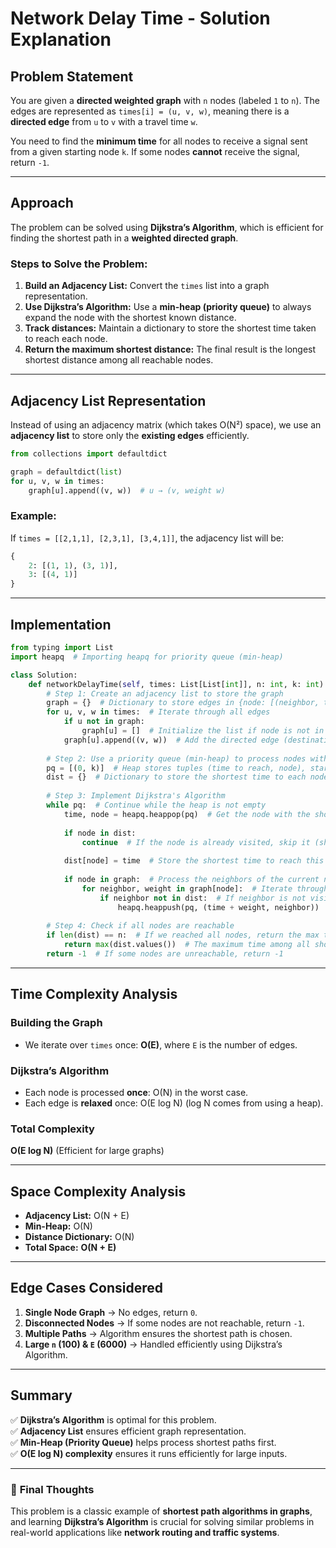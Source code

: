 # Network Delay Time - Solution Explanation

## Problem Statement
You are given a **directed weighted graph** with `n` nodes (labeled `1` to `n`). The edges are represented as `times[i] = (u, v, w)`, meaning there is a **directed edge** from `u` to `v` with a travel time `w`.

You need to find the **minimum time** for all nodes to receive a signal sent from a given starting node `k`. If some nodes **cannot** receive the signal, return `-1`.

---

## Approach
The problem can be solved using **Dijkstra’s Algorithm**, which is efficient for finding the shortest path in a **weighted directed graph**.

### Steps to Solve the Problem:
1. **Build an Adjacency List:** Convert the `times` list into a graph representation.
2. **Use Dijkstra’s Algorithm:** Use a **min-heap (priority queue)** to always expand the node with the shortest known distance.
3. **Track distances:** Maintain a dictionary to store the shortest time taken to reach each node.
4. **Return the maximum shortest distance:** The final result is the longest shortest distance among all reachable nodes.

---

## Adjacency List Representation
Instead of using an adjacency matrix (which takes O(N²) space), we use an **adjacency list** to store only the **existing edges** efficiently.

```python
from collections import defaultdict

graph = defaultdict(list)
for u, v, w in times:
    graph[u].append((v, w))  # u → (v, weight w)
```

### Example:
If `times = [[2,1,1], [2,3,1], [3,4,1]]`, the adjacency list will be:
```python
{
    2: [(1, 1), (3, 1)],
    3: [(4, 1)]
}
```

---

## Implementation
```python
from typing import List
import heapq  # Importing heapq for priority queue (min-heap)

class Solution:
    def networkDelayTime(self, times: List[List[int]], n: int, k: int) -> int:
        # Step 1: Create an adjacency list to store the graph
        graph = {}  # Dictionary to store edges in {node: [(neighbor, time), ...]} format
        for u, v, w in times:  # Iterate through all edges
            if u not in graph:
                graph[u] = []  # Initialize the list if node is not in the dictionary
            graph[u].append((v, w))  # Add the directed edge (destination, weight)
        
        # Step 2: Use a priority queue (min-heap) to process nodes with the shortest time first
        pq = [(0, k)]  # Heap stores tuples (time to reach, node), starting with (0, k)
        dist = {}  # Dictionary to store the shortest time to each node
        
        # Step 3: Implement Dijkstra's Algorithm
        while pq:  # Continue while the heap is not empty
            time, node = heapq.heappop(pq)  # Get the node with the shortest time
            
            if node in dist:
                continue  # If the node is already visited, skip it (shortest time already found)
            
            dist[node] = time  # Store the shortest time to reach this node
            
            if node in graph:  # Process the neighbors of the current node
                for neighbor, weight in graph[node]:  # Iterate through connected nodes
                    if neighbor not in dist:  # If neighbor is not visited
                        heapq.heappush(pq, (time + weight, neighbor))  # Push updated time into heap
        
        # Step 4: Check if all nodes are reachable
        if len(dist) == n:  # If we reached all nodes, return the max time taken
            return max(dist.values())  # The maximum time among all shortest paths
        return -1  # If some nodes are unreachable, return -1
```

---

## Time Complexity Analysis
### **Building the Graph**
- We iterate over `times` once: **O(E)**, where `E` is the number of edges.

### **Dijkstra’s Algorithm**
- Each node is processed **once**: O(N) in the worst case.
- Each edge is **relaxed** once: O(E log N) (log N comes from using a heap).

### **Total Complexity**
**O(E log N)** (Efficient for large graphs)

---

## Space Complexity Analysis
- **Adjacency List:** O(N + E)
- **Min-Heap:** O(N)
- **Distance Dictionary:** O(N)
- **Total Space:** **O(N + E)**

---

## Edge Cases Considered
1. **Single Node Graph** → No edges, return `0`.
2. **Disconnected Nodes** → If some nodes are not reachable, return `-1`.
3. **Multiple Paths** → Algorithm ensures the shortest path is chosen.
4. **Large `n` (100) & `E` (6000)** → Handled efficiently using Dijkstra’s Algorithm.

---

## Summary
✅ **Dijkstra’s Algorithm** is optimal for this problem.  
✅ **Adjacency List** ensures efficient graph representation.  
✅ **Min-Heap (Priority Queue)** helps process shortest paths first.  
✅ **O(E log N) complexity** ensures it runs efficiently for large inputs.  

---

### 🚀 **Final Thoughts**
This problem is a classic example of **shortest path algorithms in graphs**, and learning **Dijkstra’s Algorithm** is crucial for solving similar problems in real-world applications like **network routing and traffic systems**.

